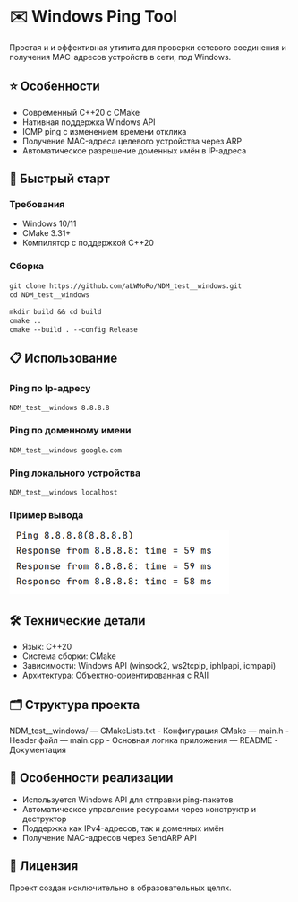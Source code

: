 # ✉️ Windows Ping Tool
Простая и и эффективная утилита для проверки сетевого соединения
и получения MAC-адресов устройств в сети, под Windows.

## ⭐️ Особенности
 - Современный C++20 с CMake
 - Нативная поддержка Windows API
 - ICMP ping с изменением времени отклика
 - Получение MAC-адреса целевого устройства через ARP
 - Автоматическое разрешение доменных имён в IP-адреса

## 🚀 Быстрый старт
### Требования
 - Windows 10/11
 - CMake 3.31+
 - Компилятор с поддержкой C++20

### Сборка
```
git clone https://github.com/aLWMoRo/NDM_test__windows.git
cd NDM_test__windows
```
```
mkdir build && cd build
cmake ..
cmake --build . --config Release
```


## 📋 Использование
  ### Ping по Ip-адресу
    NDM_test__windows 8.8.8.8

  ### Ping по доменному имени
    NDM_test__windows google.com

  ### Ping локального устройства
    NDM_test__windows localhost

  ### Пример вывода
  ![screenshot](Images/Example_ping.png)


## 🛠 Технические детали
 - Язык: C++20
 - Система сборки: CMake
 - Зависимости: Windows API (winsock2, ws2tcpip, iphlpapi, icmpapi)
 - Архитектура: Объектно-ориентированная с RAII


## 🗂 Структура проекта
NDM_test__windows/
  — CMakeLists.txt        - Конфигурация CMake
  — main.h                - Header файл
  — main.cpp              - Основная логика приложения
  — README                - Документация


## 🔧 Особенности реализации
 - Используется Windows API для отправки ping-пакетов
 - Автоматическое управление ресурсами через конструктр и деструктор
 - Поддержка как IPv4-адресов, так и доменных имён
 - Получение MAC-адресов через SendARP API


## 📝 Лицензия
Проект создан исключительно в образовательных целях.
